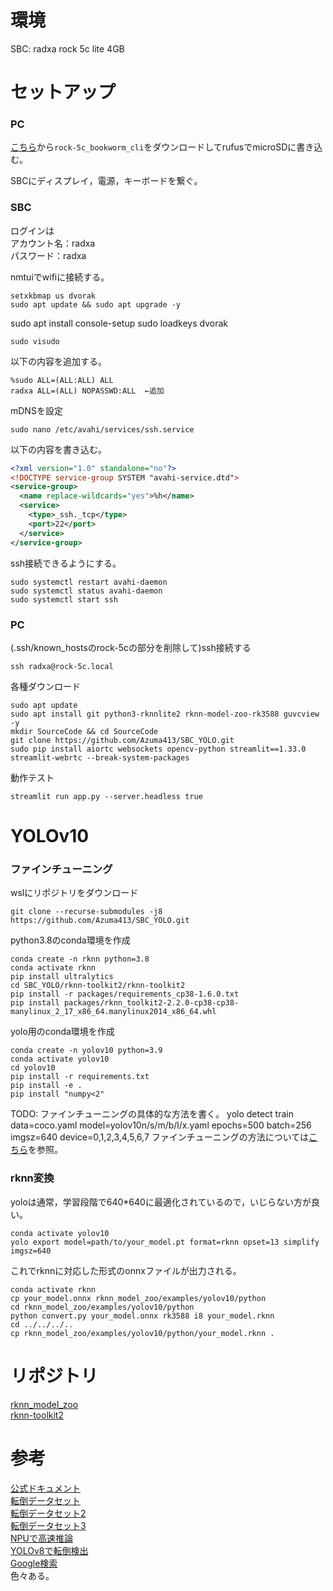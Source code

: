 # 環境
SBC: radxa rock 5c lite 4GB
# セットアップ
### PC
[こちら](https://github.com/radxa-build/rock-5c/releases/)から`rock-5c_bookworm_cli`をダウンロードしてrufusでmicroSDに書き込む。

SBCにディスプレイ，電源，キーボードを繋ぐ。
### SBC
ログインは\
アカウント名：radxa\
パスワード：radxa

nmtuiでwifiに接続する。
```
setxkbmap us dvorak
sudo apt update && sudo apt upgrade -y
``` 
sudo apt install console-setup
sudo loadkeys dvorak
```
sudo visudo
```
以下の内容を追加する。
```
%sudo ALL=(ALL:ALL) ALL
radxa ALL=(ALL) NOPASSWD:ALL  ←追加
```
mDNSを設定
```
sudo nano /etc/avahi/services/ssh.service
```
以下の内容を書き込む。
```xml
<?xml version="1.0" standalone="no"?>
<!DOCTYPE service-group SYSTEM "avahi-service.dtd">
<service-group>
  <name replace-wildcards="yes">%h</name>
  <service>
    <type>_ssh._tcp</type>
    <port>22</port>
  </service>
</service-group>
```
ssh接続できるようにする。
```
sudo systemctl restart avahi-daemon
sudo systemctl status avahi-daemon
sudo systemctl start ssh
```
### PC
(.ssh/known_hostsのrock-5cの部分を削除して)ssh接続する
```
ssh radxa@rock-5c.local
```
各種ダウンロード
```
sudo apt update
sudo apt install git python3-rknnlite2 rknn-model-zoo-rk3588 guvcview -y
mkdir SourceCode && cd SourceCode
git clone https://github.com/Azuma413/SBC_YOLO.git
sudo pip install aiortc websockets opencv-python streamlit==1.33.0 streamlit-webrtc --break-system-packages
```
動作テスト
```
streamlit run app.py --server.headless true
```
# YOLOv10
### ファインチューニング
wslにリポジトリをダウンロード
```
git clone --recurse-submodules -j8 https://github.com/Azuma413/SBC_YOLO.git
```
python3.8のconda環境を作成
```
conda create -n rknn python=3.8
conda activate rknn
pip install ultralytics
cd SBC_YOLO/rknn-toolkit2/rknn-toolkit2
pip install -r packages/requirements_cp38-1.6.0.txt
pip install packages/rknn_toolkit2-2.2.0-cp38-cp38-manylinux_2_17_x86_64.manylinux2014_x86_64.whl
```
yolo用のconda環境を作成
```
conda create -n yolov10 python=3.9
conda activate yolov10
cd yolov10
pip install -r requirements.txt
pip install -e .
pip install "numpy<2"
```

TODO: ファインチューニングの具体的な方法を書く。
yolo detect train data=coco.yaml model=yolov10n/s/m/b/l/x.yaml epochs=500 batch=256 imgsz=640 device=0,1,2,3,4,5,6,7
ファインチューニングの方法については[こちら](https://qiita.com/hirekatsu0523/items/f2f0e1a0f8a9ea92d913)を参照。

### rknn変換
yoloは通常，学習段階で640*640に最適化されているので，いじらない方が良い。
```
conda activate yolov10
yolo export model=path/to/your_model.pt format=rknn opset=13 simplify imgsz=640
```
これでrknnに対応した形式のonnxファイルが出力される。
```
conda activate rknn
cp your_model.onnx rknn_model_zoo/examples/yolov10/python
cd rknn_model_zoo/examples/yolov10/python
python convert.py your_model.onnx rk3588 i8 your_model.rknn
cd ../../../..
cp rknn_model_zoo/examples/yolov10/python/your_model.rknn .
```


# リポジトリ
[rknn_model_zoo](https://github.com/airockchip/rknn_model_zoo)\
[rknn-toolkit2](https://github.com/airockchip/rknn-toolkit2)

# 参考
[公式ドキュメント](https://developer.d-robotics.cc/rdk_doc/en/Basic_Development)\
[転倒データセット](https://ieeexplore.ieee.org/document/9171857/algorithms?tabFilter=dataset#algorithms)\
[転倒データセット2](https://universe.roboflow.com/hero-d6kgf/yolov5-fall-detection)\
[転倒データセット3](https://www.perplexity.ai/search/zhuan-dao-jian-zhi-shou-fa-tot-YMOwBnkGTA69gU3SQhbZMw)\
[NPUで高速推論](https://qiita.com/ysuito/items/a0d3201581f9057c973b#npu%E3%81%A8%E3%81%AF)\
[YOLOv8で転倒検出](https://github.com/pahaht/YOLOv8-Fall-detection)\
[Google検索](https://www.google.com/search?q=yolo+human+falling&sca_esv=fef8a0a8565c2553&sxsrf=ADLYWIK8XVuBc0kY8tuDLcxB5Fnie2qsaA%3A1728566423082&source=hp&ei=l9QHZ_rhAYfCvr0Pl7ekwQg&iflsig=AL9hbdgAAAAAZwfipxpoqxLX23iIPpkSSvkbhSfRzRyT&ved=0ahUKEwi6ifbc84OJAxUHoa8BHZcbKYgQ4dUDCA8&uact=5&oq=yolo+human+falling&gs_lp=Egdnd3Mtd2l6IhJ5b2xvIGh1bWFuIGZhbGxpbmcyCBAAGIAEGKIEMggQABiABBiiBDIIEAAYgAQYogQyCBAAGIAEGKIEMggQABiABBiiBEjyHlCjAViaHXABeACQAQCYAXSgAbINqgEEMTQuNLgBA8gBAPgBAZgCE6ACzA2oAgrCAgcQIxgnGOoCwgIMECMYgAQYExgnGIoFwgINEAAYgAQYsQMYgwEYBMICCxAAGIAEGLEDGIMBwgIQEAAYgAQYsQMYQxiDARiKBcICDhAAGIAEGLEDGIMBGIoFwgIKEAAYgAQYsQMYBMICBxAAGIAEGATCAgoQABiABBhDGIoFwgIFEAAYgATCAggQABiABBixA8ICCRAAGIAEGAQYCsICCBAAGIAEGMsBwgIEEAAYHsICBhAAGAgYHsICCBAAGAgYChgewgIKEAAYCBgKGA0YHsICBRAhGKABmAMEkgcEMTEuOKAHjC8&sclient=gws-wiz)\
色々ある。